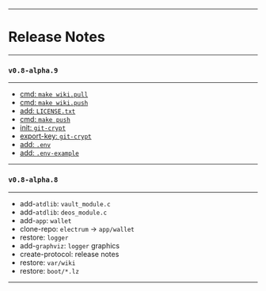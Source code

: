 
---

# Release Notes

---
### `v0.8-alpha.9`
---

* [cmd: `make wiki.pull`](https://github.com/libdeos/deos-core/commit/c97fc703238704fa563ac8d5adfd2f28c3aead62)
* [cmd: `make wiki.push`](https://github.com/libdeos/deos-core/commit/f2a2c767015c54bf83280e26a27fd8fe218dc319)
* [add: `LICENSE.txt`](https://github.com/libdeos/deos-core/commit/3b2231bdec53d8382396fe2b1ef368a02f0bd9a3)
* [cmd: `make push`](https://github.com/libdeos/deos-core/commit/2fd5086d31a561a838d64f2e21f330596f2a8291)
* [init: `git-crypt`](https://github.com/libdeos/deos-core/commit/1a7481c408a2ce0419e764cab46bfdb9f5b855c0)
* [export-key: `git-crypt`](https://github.com/libdeos/deos-core/commit/f4a6ff886d910ddd10b937791dbee76a8f6860f0)
* [add: `.env`](https://github.com/libdeos/deos-core/commit/1a18ab136dab4090025bd501ab4ab07f4625cd4c)
* [add: `.env-example`](https://github.com/libdeos/deos-core/commit/1a18ab136dab4090025bd501ab4ab07f4625cd4c)

---
### `v0.8-alpha.8`
---

* add-`atdlib`: `vault_module.c`
* add-`atdlib`: `deos_module.c`
* add-`app`: `wallet`
* clone-repo: `electrum` -> `app/wallet`
* restore: `logger`
* add-`graphviz`: `logger` graphics
* create-protocol: release notes
* restore: `var/wiki`
* restore: `boot/*.lz`

---
